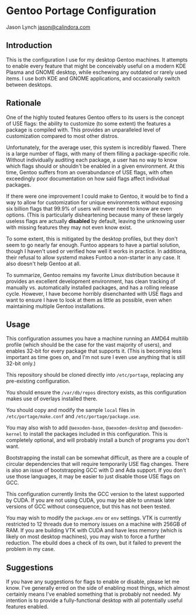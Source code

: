 # Gentoo Portage Configuration

Jason Lynch <jason@calindora.com>

## Introduction

This is the configuration I use for my desktop Gentoo machines. It attempts to
enable every feature that might be conceivably useful on a modern KDE Plasma and
GNOME desktop, while eschewing any outdated or rarely used items. I use both KDE
and GNOME applications, and occasionally switch between desktops.

## Rationale

One of the highly touted features Gentoo offers to its users is the concept of
USE flags: the ability to customize (to some extent) the features a package is
compiled with. This provides an unparalleled level of customization compared to
most other distros.

Unfortunately, for the average user, this system is incredibly flawed. There is
a large number of flags, with many of them filling a package-specific role.
Without individually auditing each package, a user has no way to know which
flags should or shouldn't be enabled in a given environment. At this time,
Gentoo suffers from an overabundance of USE flags, with often exceedingly poor
documentation on how said flags affect individual packages.

If there were one improvement I could make to Gentoo, it would be to find a way
to allow for customization for unique environments without exposing six billion
flags that 99.9% of users will never need to know are even options. (This is
particularly disheartening because many of these largely useless flags are
actually **disabled** by default, leaving the unknowing user with missing
features they may not even know exist.

To some extent, this is mitigated by the desktop profiles, but they don't seem
to go nearly far enough. Funtoo appears to have a partial solution, though I
haven't used or verified how well it works in practice. In additiona, their
refusal to allow systemd makes Funtoo a non-starter in any case. It also doesn't
help Gentoo at all.

To summarize, Gentoo remains my favorite Linux distribution because it provides
an excellent development environment, has clean tracking of manually vs.
automatically installed packages, and has a rolling release cycle. However, I
have become horribly disenchanted with USE flags and want to ensure I have to
look at them as little as possible, even when maintaining multiple Gentoo
installations.

## Usage

This configuration assumes you have a machine running an AMD64 multilib profile
(which should be the case for the vast majority of users), and enables 32-bit
for every package that supports it. (This is becoming less important as time
goes on, and I'm not sure I even use anything that is still 32-bit only.)

This repository should be cloned directly into `/etc/portage`, replacing any
pre-existing configuration.

You should ensure the `/var/db/repos` directory exists, as this configuration
makes use of overlays installed there.

You should copy and modify the sample `local` files in `/etc/portage/make.conf`
and `/etc/portage/package.use`.

You may also wish to add `@aexoden-base`, `@aexoden-desktop` and
`@aexoden-kernel` to install the packages included in this configuration. This
is completely optional, and will probably install a bunch of programs you don't
want.

Bootstrapping the install can be somewhat difficult, as there are a couple of
circular dependencies that will require temporarily USE flag changes. There is
also an issue of bootstrapping GCC with D and Ada support. If you don't use
those languages, it may be easier to just disable those USE flags on GCC.

This configuration currently limits the GCC version to the latest supported by
CUDA. If you are not using CUDA, you may be able to unmask later versions of GCC
without consequence, but this has not been tested.

You may wish to modify the `package.env` or `env` settings. VTK is currently
restricted to 12 threads due to memory issues on a machine with 256GB of RAM. If
you are building VTK with CUDA and have less memory (which is likely on most
desktop machines), you may wish to force a further reduction. The ebuild does
a check of its own, but it failed to prevent the problem in my case.

## Suggestions

If you have any suggestions for flags to enable or disable, please let me know.
I've generally erred on the side of enabling most things, which almost certainly
means I've enabled something that is probably not needed. My intention is to
provide a fully-functional desktop with all potentially useful features enabled.
